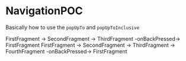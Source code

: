 # NavigationPOC

Basically how to use the `popUpTo` and `popUpToInclusive`

FirstFragment -> SecondFragment -> ThirdFragment -onBackPressed-> FirstFragment
FirstFragment -> SecondFragment -> ThirdFragment -> FourthFragment -onBackPressed-> FirstFragment
